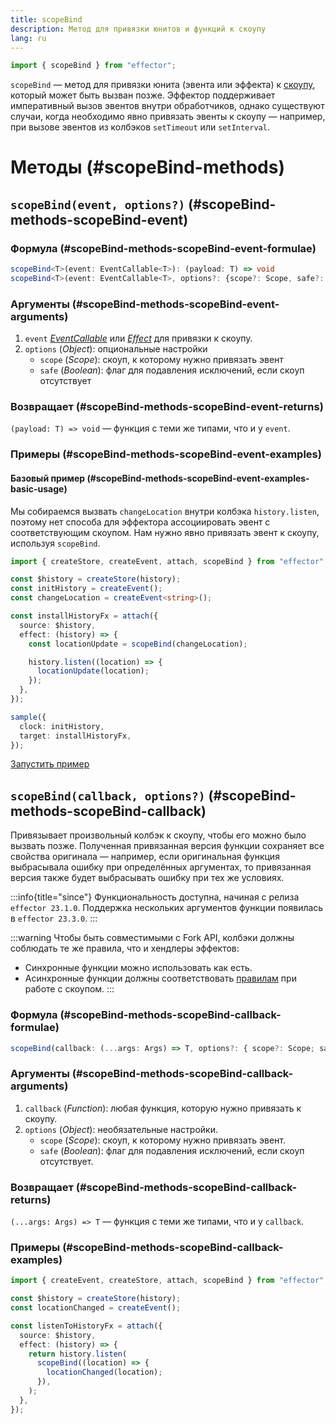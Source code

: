 ```yaml
---
title: scopeBind
description: Метод для привязки юнитов и функций к скоупу
lang: ru
---
```


```ts
import { scopeBind } from "effector";
```

`scopeBind` — метод для привязки юнита (эвента или эффекта) к [скоупу](/ru/api/effector/Scope), который может быть вызван позже. Эффектор поддерживает императивный вызов эвентов внутри обработчиков, однако существуют случаи, когда необходимо явно привязать эвенты к скоупу — например, при вызове эвентов из колбэков `setTimeout` или `setInterval`.

# Методы (#scopeBind-methods)

## `scopeBind(event, options?)` (#scopeBind-methods-scopeBind-event)

### Формула (#scopeBind-methods-scopeBind-event-formulae)

```ts
scopeBind<T>(event: EventCallable<T>): (payload: T) => void
scopeBind<T>(event: EventCallable<T>, options?: {scope?: Scope, safe?: boolean}): (payload: T) => void
```

### Аргументы (#scopeBind-methods-scopeBind-event-arguments)

1. `event` [_EventCallable_](/ru/api/effector/Event) или [_Effect_](/ru/api/effector/Effect) для привязки к скоупу.
2. `options` (_Object_): опциональные настройки
   - `scope` (_Scope_): скоуп, к которому нужно привязать эвент
   - `safe` (_Boolean_): флаг для подавления исключений, если скоуп отсутствует

### Возвращает (#scopeBind-methods-scopeBind-event-returns)

`(payload: T) => void` — функция с теми же типами, что и у `event`.

### Примеры (#scopeBind-methods-scopeBind-event-examples)

#### Базовый пример (#scopeBind-methods-scopeBind-event-examples-basic-usage)

Мы собираемся вызвать `changeLocation` внутри колбэка `history.listen`, поэтому нет способа для эффектора ассоциировать эвент с соответствующим скоупом. Нам нужно явно привязать эвент к скоупу, используя `scopeBind`.

```ts
import { createStore, createEvent, attach, scopeBind } from "effector";

const $history = createStore(history);
const initHistory = createEvent();
const changeLocation = createEvent<string>();

const installHistoryFx = attach({
  source: $history,
  effect: (history) => {
    const locationUpdate = scopeBind(changeLocation);

    history.listen((location) => {
      locationUpdate(location);
    });
  },
});

sample({
  clock: initHistory,
  target: installHistoryFx,
});
```

[Запустить пример](https://share.effector.dev/xtP8Zk8J)

## `scopeBind(callback, options?)` (#scopeBind-methods-scopeBind-callback)

Привязывает произвольный колбэк к скоупу, чтобы его можно было вызвать позже. Полученная привязанная версия функции сохраняет все свойства оригинала — например, если оригинальная функция выбрасывала ошибку при определённых аргументах, то привязанная версия также будет выбрасывать ошибку при тех же условиях.

:::info{title="since"}
Функциональность доступна, начиная с релиза `effector 23.1.0`.
Поддержка нескольких аргументов функции появилась в `effector 23.3.0`.
:::

:::warning
Чтобы быть совместимыми с Fork API, колбэки должны соблюдать те же правила, что и хендлеры эффектов:

- Синхронные функции можно использовать как есть.
- Асинхронные функции должны соответствовать [правилам](/ru/api/effector/Scope/) при работе с скоупом.
  :::

### Формула (#scopeBind-methods-scopeBind-callback-formulae)

```ts
scopeBind(callback: (...args: Args) => T, options?: { scope?: Scope; safe?: boolean }): (...args: Args) => T;
```

### Аргументы (#scopeBind-methods-scopeBind-callback-arguments)

1. `callback` (_Function_): любая функция, которую нужно привязать к скоупу.
2. `options` (_Object_): необязательные настройки.
   - `scope` (_Scope_): скоуп, к которому нужно привязать эвент.
   - `safe` (_Boolean_): флаг для подавления исключений, если скоуп отсутствует.

### Возвращает (#scopeBind-methods-scopeBind-callback-returns)

`(...args: Args) => T` — функция с теми же типами, что и у `callback`.

### Примеры (#scopeBind-methods-scopeBind-callback-examples)

```ts
import { createEvent, createStore, attach, scopeBind } from "effector";

const $history = createStore(history);
const locationChanged = createEvent();

const listenToHistoryFx = attach({
  source: $history,
  effect: (history) => {
    return history.listen(
      scopeBind((location) => {
        locationChanged(location);
      }),
    );
  },
});
```
